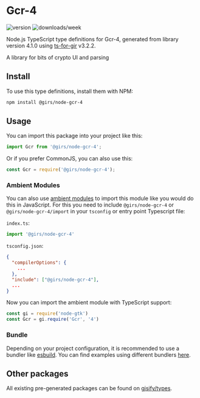 
# Gcr-4

![version](https://img.shields.io/npm/v/@girs/node-gcr-4)
![downloads/week](https://img.shields.io/npm/dw/@girs/node-gcr-4)


Node.js TypeScript type definitions for Gcr-4, generated from library version 4.1.0 using [ts-for-gir](https://github.com/gjsify/ts-for-gir) v3.2.2.

A library for bits of crypto UI and parsing

## Install

To use this type definitions, install them with NPM:
```bash
npm install @girs/node-gcr-4
```

## Usage

You can import this package into your project like this:
```ts
import Gcr from '@girs/node-gcr-4';
```

Or if you prefer CommonJS, you can also use this:
```ts
const Gcr = require('@girs/node-gcr-4');
```

### Ambient Modules

You can also use [ambient modules](https://github.com/gjsify/ts-for-gir/tree/main/packages/cli#ambient-modules) to import this module like you would do this in JavaScript.
For this you need to include `@girs/node-gcr-4` or `@girs/node-gcr-4/import` in your `tsconfig` or entry point Typescript file:

`index.ts`:
```ts
import '@girs/node-gcr-4'
```

`tsconfig.json`:
```json
{
  "compilerOptions": {
    ...
  },
  "include": ["@girs/node-gcr-4"],
  ...
}
```

Now you can import the ambient module with TypeScript support: 

```ts
const gi = require('node-gtk')
const Gcr = gi.require('Gcr', '4')
```


### Bundle

Depending on your project configuration, it is recommended to use a bundler like [esbuild](https://esbuild.github.io/). You can find examples using different bundlers [here](https://github.com/gjsify/ts-for-gir/tree/main/examples).

## Other packages

All existing pre-generated packages can be found on [gjsify/types](https://github.com/gjsify/types).

